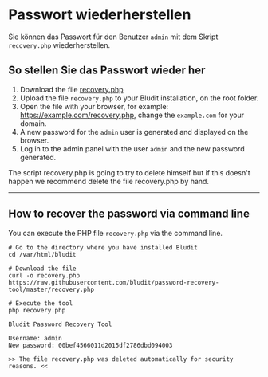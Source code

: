 # Passwort wiederherstellen
<!-- position: 4 -->

Sie können das Passwort für den Benutzer `admin` mit dem Skript `recovery.php` wiederherstellen.


<h2 id="so-stellen-sie-das-passwort-wieder-her">So stellen Sie das Passwort wieder her</h2>

1. Download the file [recovery.php](https://raw.githubusercontent.com/bludit/password-recovery-tool/master/recovery.php)
2. Upload the file `recovery.php` to your Bludit installation, on the root folder.
3. Open the file with your browser, for example: https://example.com/recovery.php, change the `example.com` for your domain.
4. A new password for the `admin` user is generated and displayed on the browser.
5. Log in to the admin panel with the user `admin` and the new password generated.

The script recovery.php is going to try to delete himself but if this doesn't happen we recommend delete the file recovery.php by hand.

---

<h2 id="how-to-recover-the-password-via-command-line">How to recover the password via command line</h2>

You can execute the PHP file `recovery.php` via the command line.

```
# Go to the directory where you have installed Bludit
cd /var/html/bludit

# Download the file
curl -o recovery.php https://raw.githubusercontent.com/bludit/password-recovery-tool/master/recovery.php

# Execute the tool
php recovery.php
```

```
Bludit Password Recovery Tool

Username: admin
New password: 00bef4566011d2015df2786dbd094003

>> The file recovery.php was deleted automatically for security reasons. <<
```